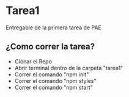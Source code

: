 # Tarea1

Entregable de la primera tarea de PAE

## ¿Como correr la tarea?

- Clonar el Repo
- Abrir terminal dentro de la carpeta "tarea1"
- Correr el comando "npm init"
- Correr el comando "npm styles"
- Correr el comando "npm start"
